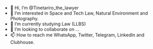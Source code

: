 - 👋 Hi, I’m @Tinetariro_the_lawyer
- 👀 I’m interested in Space and Tech Law, Natural Environment and Photography. 
- 🌱 I’m currently studying Law (LLBS) 
- 💞️ I’m looking to collaborate on ...
- 📫 How to reach me WhatsApp, Twitter, Telegram, LinkedIn and Clubhouse. 

<!---
Tinetarirothelawyer/Tinetarirothelawyer is a ✨ special ✨ repository because its `README.md` (this file) appears on your GitHub profile.
You can click the Preview link to take a look at your changes.
--->
